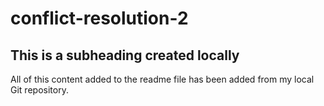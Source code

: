 # conflict-resolution-2

## This is a subheading created locally

  All of this content added to the readme file has been added from my local Git repository.
